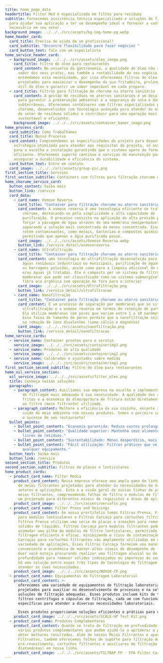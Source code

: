 ```yaml
---
title: home_page_data
headertitle: Filter Med é especializada em filtos para resíduos
subtitle: Fornecemos assistência técnica especializada e soluções de filtragem
  para ajudar sua aplicação a ter um desempenho ideal e fornecer a vantagem
  necessária em seu setor.
background_image: ../../../src/assets/bg-img-home-pg.webp
home_header_card:
  card_title: Precisa de ajuda de um profissional?
  card_subtitle: "Encontre flexibilidade para fazer negócios "
  card_button_text: fale com um especialista
home_service_header_card:
  - background_image: ../../../src/assets/oleo_image.png
    card_title: Filtro de óleo para restaurantes
    card_content: No universo da gastronomia, a qualidade do óleo não só impacta o
      sabor dos seus pratos, mas também a rentabilidade do seu negócio. Nós
      entendemos essa necessidade, por isso oferecemos filtros de óleo
      projetados para maximizar o desempenho da sua fritadeira, prolongar a vida
      útil do óleo e garantir um sabor impecável em cada preparo.
  - card_title: Filtros para filtração de chorume ou aterro sanitário
    card_content: A gestão de resíduos em aterros sanitários é um desafio crucial
      para garantir a preservação ambiental e a segurança do solo e das águas
      subterrâneas. Oferecemos contêineres com filtros especializados para
      chorume, desenvolvidos com tecnologia avançada para atender às exigências
      do setor de resíduos sólidos e contribuir para uma operação mais
      sustentável e eficiente.
    background_image: ../../../src/assets/container_baner_image.png
home_process_card:
  card_subtitle: Como Trabalhamos
  card_title: Nosso Processo
  card_content: Compreendemos as especificidades do projeto para desenvolvemos uma
    estratégia otimizada para atender aos requisitos do projeto, só assim vamos
    para a escolha e instalação garantindo que o sistema opere de forma
    eficiente. Oferecemos suporte contínuo e serviços de manutenção para
    assegurar a durabilidade e eficiência do sistema.
  card_button_text: Entre em contato
  card_image: ../../../src/assets/group-pic.png
first_section_title: Serviços
first_section_subtitle: Containers com filtros para filtração chorume ou aterro sanitário
home_chorume_service_card:
  button_content: Saiba mais
  button_link: /service
  card_data:
    - card_name: Osmose Reversa
      card_title: "Container para filtração chorume ou aterro sanitário: Osmose Reversa"
      card_content: A osmose reversa é uma tecnologia eficiente no tratamento de
        chorume, destacando-se pela simplicidade e alta capacidade de
        purificação. O processo consiste na aplicação de alta pressão para
        forçar a passagem de água através de uma membrana semipermeável,
        separando a solução mais concentrada da menos concentrada. Essa membrana
        retém contaminantes, como metais, bactérias e compostos químicos,
        permitindo que apenas a água purificada passe.
      card_image: ../../../src/assets/Osmose Reversa.webp
      button_link: /service_detail/osmosereversa
    - card_name: Ultrafiltração
      card_title: "Container para filtração chorume ou aterro sanitário: Ultrafiltração"
      card_content: uma tecnologia de ultrafiltração desenvolvida para o tratamento de
        águas residuais industriais ou municipais, purificação de águas de rios
        ou barragens poluídas, assim como para a limpeza adicional de efluentes
        e/ou águas já tratadas. Ele é composto por um sistema de filtração
        membranar que pode ser classificado como um sistema submergível com
        fibra oca orgânica com operação de fora para o interior
      card_image: ../../../src/assets/Ultrafiltração.png
      button_link: /service_detail/ultrafiltracao
    - card_name: Nanofiltração
      card_title: "Container para filtração chorume ou aterro sanitário: Nanofiltração"
      card_content: É um processo de separação por membranas que se situa entre a
        ultrafiltração e a osmose reversa em termos de retenção de partículas.
        Ela utiliza membranas com poros que variam entre 1 a 10 nanômetros (nm).
        Essa faixa de tamanho de poros permite que a nanofiltração seja eficaz
        na remoção de íons divalentes (como cálcio e magnésio)
      card_image: ../../../src/assets/nanofiltração.png
      button_link: /service_detail/nanofiltracao
home_service_cards:
  - service_name: Container prontos para o serviço
    service_image: ../../../src/assets/containerimg3.png
  - service_name: Produtos de alta qualidade
    service_image: ../../../src/assets/containerimg2.png
  - service_name: Calibrados e ajustados sobre medida
    service_image: ../../../src/assets/containerimg1.png
first_section_second_subtitle: Filtro de óleo para restaurantes
home_oil_service_section:
  oil_service_image: ../../../src/assets/filter_oleo.png
  title: Conheça nossas soluções
  paragraphs:
    - paragraph_content: Auxiliamos sua empresa na escolha e implementação da operação
        de filtragem mais adequada à sua necessidade. A qualidade dos alimentos
        fritos e a economia do óleo/gordura de fritura estão diretamente ligadas
        ao filtro (meio filtrante) utilizado.
    - paragraph_content: Melhore a eficiência da sua cozinha, encante seus clientes e
        cuide do meio ambiente com nossos produtos. Somos o parceiro ideal para
        o sucesso do seu restaurante!
  bullet_points:
    - bullet_point_content: "Economia garantida: Reduza custos prolongando o uso do óleo."
    - bullet_point_content: "Qualidade superior: Mantenha seus alimentos frescos e
        livres de resíduos."
    - bullet_point_content: "Sustentabilidade: Menos desperdício, mais eficiência."
    - bullet_point_content: "Fácil utilização: Filtros práticos que se adaptam a
        qualquer equipamento."
  button_text: Saiba mais
  button_link: /service
second_section_title: Produtos
second_section_subtitle: Filtros de placas e lenticulares
home_product_cards:
  - product_card_name: Filter Media
    product_card_content: Nossa empresa oferece uma ampla gama de linhas de produtos
      de meios filtrantes projetados para atender às necessidades de vários
      setores e aplicações. Esta é a visão geral de nossas linhas de produtos de
      meios filtrantes, compreendendo folhas de filtro e módulos de filtro, cada
      um projetado para diferentes níveis de requisitos e áreas de aplicação.
    product_card_image: ../../../src/assets/versafix.png
  - product_card_name: Filter Press and Hoisings
    product_card_content: Em nossa prortifolio temos Filtros Prensa, Filtros Carcaça
      para módulos lenticulares e Filtros Carcaça para cartuchos filtrantes.
      Filtros Prensa utilizam uma série de placas e armações para remover
      sólidos de líquidos. Filtros Carcaça para modulos filtrantes podem
      acomodar uma pilha de módulos de filtro lenticulares, permitindo uma
      filtragem eficiente e eficaz, minimizando o risco de contaminação. Filtros
      Carcaças para cartuchos filtrantes são amplamente utilizadas em uma
      variedade de aplicações, Esses Filtros Carcaça fornecem uma maneira
      conveniente e econômica de manter altos níveis de desempenho de filtragem.
      Quer você esteja procurando realizar uma filtragem aluvial ou de
      profundidade para remover sólidos indesejados ou impurezas do seu líquido,
      há uma solução entre esses três tipos de tecnologia de filtragem que pode
      atender às suas necessidades.
    product_card_image: ../../../src/assets/NOVOX-CP.png
  - product_card_name: Equipamentos de Filtragem Laboratorial
    product_card_content: >-
      oferecemos uma variedade de equipamentos de filtração laboratorial
      projetados para auxiliar no desenvolvimento de processos e na seleção de
      soluções de filtração adequadas. Esses produtos incluem kits de teste,
      filtros centrífugos e cápsulas de filtração, cada um com funcionalidades
      específicas para atender a diversas necessidades laboratoriais.

      Esses produtos proporcionam soluções eficientes e práticas para diversas necessidades de filtração em ambientes laboratoriais, facilitando o desenvolvimento e a otimização de processos de filtração.
    product_card_image: ../../../src/assets/SCALE-UP Test Kit.png
  - product_card_name: Produtos Complementares
    product_card_content: Quando se trata de filtração em profundidade, existem
      vários produtos complementares que podem ajudá-lo a aprimorar o processo e
      obter melhores resultados. Além de nossos Meios Filtrantes e aparelhos
      Filtrantes, também oferecemos folhas de suporte para filtração de
      pré-revestimento, cartuchos filtrantes e auxiliares de filtração (terra de
      diatomáceas) em nossa linha.
    product_card_image: ../../../src/assets/FILTRAP FP - FPA Filter Cartridges.png
---
```

